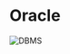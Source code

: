 # Oracle
![DBMS](https://cdn.discordapp.com/attachments/1181056701537996810/1192270335312154684/image.png?ex=65a87747&is=65960247&hm=c2f254928908ed21eb8d7f64a8a7c459a1ec1540d523fb2bbdc1664923a0749d&)